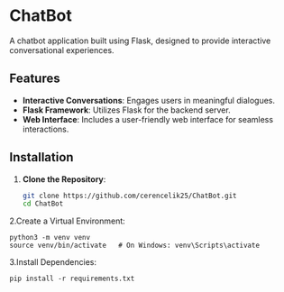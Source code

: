 # ChatBot

A chatbot application built using Flask, designed to provide interactive conversational experiences.

## Features

- **Interactive Conversations**: Engages users in meaningful dialogues.
- **Flask Framework**: Utilizes Flask for the backend server.
- **Web Interface**: Includes a user-friendly web interface for seamless interactions.

## Installation

1. **Clone the Repository**:
   ```bash
   git clone https://github.com/cerencelik25/ChatBot.git
   cd ChatBot
2.Create a Virtual Environment:

    python3 -m venv venv
    source venv/bin/activate   # On Windows: venv\Scripts\activate
3.Install Dependencies:

    pip install -r requirements.txt
